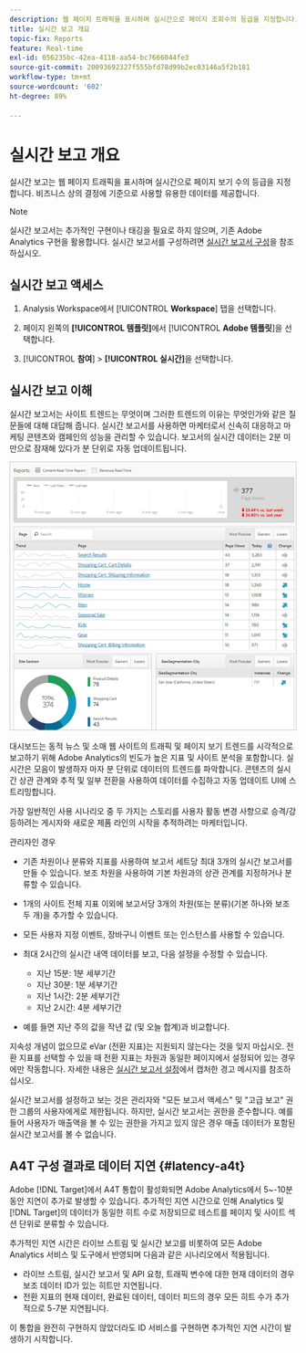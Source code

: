 ```yaml
---
description: 웹 페이지 트래픽을 표시하며 실시간으로 페이지 조회수의 등급을 지정합니다. 비즈니스 상의 결정에 기준으로 사용할 유용한 데이터를 제공합니다.
title: 실시간 보고 개요
topic-fix: Reports
feature: Real-time
exl-id: 056235bc-42ea-4118-aa54-bc7666044fe3
source-git-commit: 20093692327f555bfd78d99b2ec03146a5f2b181
workflow-type: tm+mt
source-wordcount: '602'
ht-degree: 89%

---
```


# 실시간 보고 개요

실시간 보고는 웹 페이지 트래픽을 표시하며 실시간으로 페이지 보기 수의 등급을 지정합니다. 비즈니스 상의 결정에 기준으로 사용할 유용한 데이터를 제공합니다.

>[!NOTE]
>
>실시간 보고서는 추가적인 구현이나 태깅을 필요로 하지 않으며, 기존 Adobe Analytics 구현을 활용합니다. 실시간 보고서를 구성하려면 [실시간 보고서 구성](/help/admin/admin/c-manage-report-suites/c-edit-report-suites/realtime/t-realtime-admin.md)을 참조하십시오.

## 실시간 보고 액세스

1. Analysis Workspace에서 [!UICONTROL **Workspace**] 탭을 선택합니다.

1. 페이지 왼쪽의 **[!UICONTROL 템플릿]**&#x200B;에서 [!UICONTROL **Adobe 템플릿**]&#x200B;을 선택합니다.

1. [!UICONTROL **참여**] > **[!UICONTROL 실시간]**&#x200B;을 선택합니다.

## 실시간 보고 이해

실시간 보고서는 사이트 트렌드는 무엇이며 그러한 트렌드의 이유는 무엇인가와 같은 질문들에 대해 대답해 줍니다. 실시간 보고서를 사용하면 마케터로서 신속히 대응하고 마케팅 콘텐츠와 캠페인의 성능을 관리할 수 있습니다. 보고서의 실시간 데이터는 2분 미만으로 잠재해 있다가 분 단위로 자동 업데이트됩니다.

![](/help/admin/admin/c-manage-report-suites/c-edit-report-suites/realtime/assets/report-realtime.png)

대시보드는 동적 뉴스 및 소매 웹 사이트의 트래픽 및 페이지 보기 트렌드를 시각적으로 보고하기 위해 Adobe Analytics의 빈도가 높은 지표 및 사이트 분석을 포함합니다. 실시간은 모음이 발생하자 마자 분 단위로 데이터의 트렌드를 파악합니다. 콘텐츠의 실시간 상관 관계와 추적 및 일부 전환을 사용하여 데이터를 수집하고 자동 업데이트 UI에 스트리밍합니다.

가장 일반적인 사용 시나리오 중 두 가지는 스토리를 사용자 활동 변경 사항으로 승격/강등하려는 게시자와 새로운 제품 라인의 시작을 추적하려는 마케터입니다.

관리자인 경우

* 기존 차원이나 분류와 지표를 사용하여 보고서 세트당 최대 3개의 실시간 보고서를 만들 수 있습니다. 보조 차원을 사용하여 기본 차원과의 상관 관계를 지정하거나 분류할 수 있습니다.
* 1개의 사이트 전체 지표 이외에 보고서당 3개의 차원(또는 분류)(기본 하나와 보조 두 개)을 추가할 수 있습니다.
* 모든 사용자 지정 이벤트, 장바구니 이벤트 또는 인스턴스를 사용할 수 있습니다.
* 최대 2시간의 실시간 내역 데이터를 보고, 다음 설정을 수정할 수 있습니다.

   * 지난 15분: 1분 세부기간
   * 지난 30분: 1분 세부기간
   * 지난 1시간: 2분 세부기간
   * 지난 2시간: 4분 세부기간

* 예를 들면 지난 주의 값을 작년 값 (및 오늘 합계)과 비교합니다.

지속성 개념이 없으므로 eVar (전환 지표)는 지원되지 않는다는 것을 잊지 마십시오. 전환 지표를 선택할 수 있을 때 전환 지표는 차원과 동일한 페이지에서 설정되어 있는 경우에만 작동합니다. 자세한 내용은 [실시간 보고서 설정](/help/components/c-real-time-reporting/t-realtime-admin.md)에서 캡처한 경고 메시지를 참조하십시오.

실시간 보고서를 설정하고 보는 것은 관리자와 &quot;모든 보고서 액세스&quot; 및 &quot;고급 보고&quot; 권한 그룹의 사용자에게로 제한됩니다. 하지만, 실시간 보고서는 권한을 준수합니다. 예를 들어 사용자가 매출액을 볼 수 있는 권한을 가지고 있지 않은 경우 매출 데이터가 포함된 실시간 보고서를 볼 수 없습니다.

## A4T 구성 결과로 데이터 지연 {#latency-a4t}

Adobe [!DNL Target]에서 A4T 통합이 활성화되면 Adobe Analytics에서 5~-10분 동안 지연이 추가로 발생할 수 있습니다. 추가적인 지연 시간으로 인해 Analytics 및 [!DNL Target]의 데이터가 동일한 히트 수로 저장되므로 테스트를 페이지 및 사이트 섹션 단위로 분류할 수 있습니다.

추가적인 지연 시간은 라이브 스트림 및 실시간 보고를 비롯하여 모든 Adobe Analytics 서비스 및 도구에서 반영되며 다음과 같은 시나리오에서 적용됩니다.

* 라이브 스트림, 실시간 보고서 및 API 요청, 트래픽 변수에 대한 현재 데이터의 경우 보조 데이터 ID가 있는 히트만 지연됩니다.
* 전환 지표의 현재 데이터, 완료된 데이터, 데이터 피드의 경우 모든 히트 수가 추가적으로 5-7분 지연됩니다.

이 통합을 완전히 구현하지 않았더라도 ID 서비스를 구현하면 추가적인 지연 시간이 발생하기 시작합니다.
